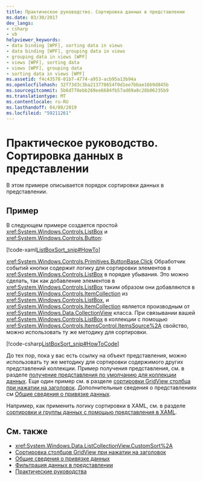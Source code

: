 ```yaml
---
title: Практическое руководство. Сортировка данных в представлении
ms.date: 03/30/2017
dev_langs:
- csharp
- vb
helpviewer_keywords:
- data binding [WPF], sorting data in views
- data binding [WPF], grouping data in views
- grouping data in views [WPF]
- views [WPF], sorting data
- views [WPF], grouping data
- sorting data in views [WPF]
ms.assetid: f4c43578-01b7-4774-a953-acb95a13b94a
ms.openlocfilehash: 32f73d3c3ba213778654f0d1ee7bbae16b9d845b
ms.sourcegitcommit: 5b6d778ebb269ee6684fb57ad69a8c28b06235b9
ms.translationtype: MT
ms.contentlocale: ru-RU
ms.lasthandoff: 04/08/2019
ms.locfileid: "59211261"
---
```

# <a name="how-to-sort-data-in-a-view"></a>Практическое руководство. Сортировка данных в представлении
В этом примере описывается порядок сортировки данных в представлении.  
  
## <a name="example"></a>Пример  
 В следующем примере создается простой <xref:System.Windows.Controls.ListBox> и <xref:System.Windows.Controls.Button>:  
  
 [!code-xaml[ListBoxSort_snip#HowTo](~/samples/snippets/csharp/VS_Snippets_Wpf/ListBoxSort_snip/CSharp/Window1.xaml#howto)]  
  
 <xref:System.Windows.Controls.Primitives.ButtonBase.Click> Обработчик событий кнопки содержит логику для сортировки элементов в <xref:System.Windows.Controls.ListBox> в порядке убывания. Это можно сделать, так как добавление элементов в <xref:System.Windows.Controls.ListBox> таким образом они добавляются в <xref:System.Windows.Controls.ItemCollection> из <xref:System.Windows.Controls.ListBox>, и <xref:System.Windows.Controls.ItemCollection> является производным от <xref:System.Windows.Data.CollectionView> класса. При связывании вашей <xref:System.Windows.Controls.ListBox> в коллекции с помощью <xref:System.Windows.Controls.ItemsControl.ItemsSource%2A> свойство, можно использовать ту же методику для сортировки.  
  
 [!code-csharp[ListBoxSort_snip#HowToCode](~/samples/snippets/csharp/VS_Snippets_Wpf/ListBoxSort_snip/CSharp/Window1.xaml.cs#howtocode)]
   
  
 До тех пор, пока у вас есть ссылку на объект представления, можно использовать ту же методику для сортировки содержимого других представлений коллекции. Пример получения представления, см. в разделе [получение представления по умолчанию для коллекции данных](how-to-get-the-default-view-of-a-data-collection.md). Еще один пример см. в разделе [сортировки GridView столбца при нажатии на заголовок](../controls/how-to-sort-a-gridview-column-when-a-header-is-clicked.md). Дополнительные сведения о представлениях см [Общие сведения о привязке данных](data-binding-overview.md).  
  
 Например, как применить логику сортировки в XAML, см. в разделе [сортировки и группы данных с помощью представления в XAML](how-to-sort-and-group-data-using-a-view-in-xaml.md).  
  
## <a name="see-also"></a>См. также

- <xref:System.Windows.Data.ListCollectionView.CustomSort%2A>
- [Сортировка столбцов GridView при нажатии на заголовок](../controls/how-to-sort-a-gridview-column-when-a-header-is-clicked.md)
- [Общие сведения о привязке данных](data-binding-overview.md)
- [Фильтрация данных в представлении](how-to-filter-data-in-a-view.md)
- [Практические руководства](data-binding-how-to-topics.md)
